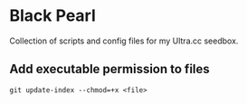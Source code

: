 # Black Pearl
Collection of scripts and config files for my Ultra.cc seedbox.

## Add executable permission to files
```git update-index --chmod=+x <file>```
